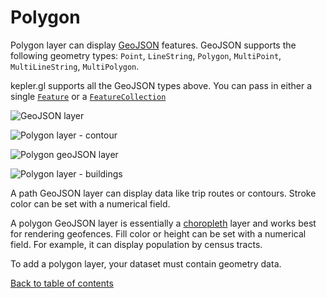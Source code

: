 # Polygon

Polygon layer can display [GeoJSON](https://tools.ietf.org/html/rfc7946) features. GeoJSON supports the following geometry types: `Point`, `LineString`, `Polygon`, `MultiPoint`, `MultiLineString`, `MultiPolygon`.

kepler.gl supports all the GeoJSON types above. You can pass in either a single [`Feature`][features] or a [`FeatureCollection`][feature_collection]

[feature_collection]: https://tools.ietf.org/html/rfc7946#section-3.3
[features]: https://tools.ietf.org/html/rfc7946#section-3.2


![GeoJSON layer](https://d1a3f4spazzrp4.cloudfront.net/kepler.gl/documentation/image20.png "GeoJSON layer")

![Polygon layer - contour](https://d1a3f4spazzrp4.cloudfront.net/kepler.gl/documentation/layers-polygon-contour.png "Polygon layer")

![Polygon geoJSON layer](https://d1a3f4spazzrp4.cloudfront.net/kepler.gl/documentation/image7.png "Polygon geoJSON layer")

![Polygon layer - buildings](https://d1a3f4spazzrp4.cloudfront.net/kepler.gl/documentation/layers-polygon-buildings.png "Grid layer")

A path GeoJSON layer can display data like trip routes or contours. Stroke color can be set with a numerical field.

A polygon GeoJSON layer is essentially a [choropleth](https://en.wikipedia.org/wiki/Choropleth_map) layer and works best for rendering geofences. Fill color or height can be set with a numerical field. For example, it can display population by census tracts.

To add a polygon layer, your dataset must contain geometry data.


[Back to table of contents](../a-introduction.md)
